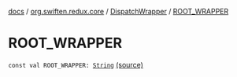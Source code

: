 [docs](../../index.md) / [org.swiften.redux.core](../index.md) / [DispatchWrapper](index.md) / [ROOT_WRAPPER](./-r-o-o-t_-w-r-a-p-p-e-r.md)

# ROOT_WRAPPER

`const val ROOT_WRAPPER: `[`String`](https://kotlinlang.org/api/latest/jvm/stdlib/kotlin/-string/index.html) [(source)](https://github.com/protoman92/KotlinRedux/tree/master/common/common-core/src/main/kotlin/org/swiften/redux/core/Middleware.kt#L27)